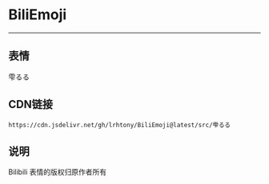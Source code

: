 
# BiliEmoji
---
## 表情
雫るる
## CDN链接
```
https://cdn.jsdelivr.net/gh/lrhtony/BiliEmoji@latest/src/雫るる
```
## 说明
Bilibili 表情的版权归原作者所有
